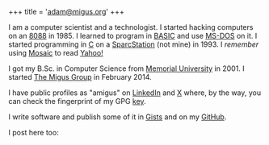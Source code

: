 +++
title = 'adam@migus.org'
+++

I am a computer scientist and a technologist.
I started hacking computers on an [8088](https://en.wikipedia.org/wiki/Intel_8088)
in 1985.
I learned to program in [BASIC](https://en.wikipedia.org/wiki/Microsoft_BASIC)
and use [MS-DOS](https://en.wikipedia.org/wiki/MS-DOS) on it.
I started programming in [C](https://en.wikipedia.org/wiki/C_(programming_language))
on a [SparcStation](https://en.wikipedia.org/wiki/SPARCstation)
(not mine) in 1993.
I _remember_ using [Mosaic](https://en.wikipedia.org/wiki/Mosaic_(web_browser))
to read [Yahoo!](https://www.yahoo.com/)

I got my B.Sc. in Computer Science from [Memorial University](https://mun.ca)
in 2001.
I started [The Migus Group](https://migusgroup.com)
in February 2014.

I have public profiles as "amigus" on
[LinkedIn](https://www.linkedin.com/in/amigus/)
and [X](https://x.com/amigus/)
where, by the way, you can check the fingerprint of my GPG
[key](/adam/public.asc).

I write software and publish some of it in [Gists](https://gist.github.com/amigus)
and on my [GitHub](https://github.com/amigus).

I post here too:
